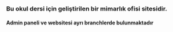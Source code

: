 ### Bu okul dersi için geliştirilen bir mimarlık ofisi sitesidir.
#### Admin paneli ve websitesi ayrı branchlerde bulunmaktadır
